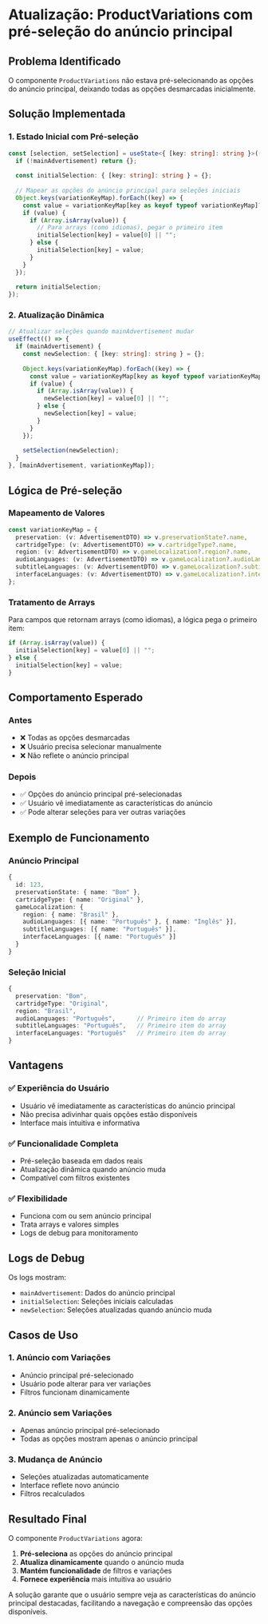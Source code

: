# Atualização: ProductVariations com pré-seleção do anúncio principal

## Problema Identificado

O componente `ProductVariations` não estava pré-selecionando as opções do anúncio principal, deixando todas as opções desmarcadas inicialmente.

## Solução Implementada

### 1. Estado Inicial com Pré-seleção

```typescript
const [selection, setSelection] = useState<{ [key: string]: string }>(() => {
  if (!mainAdvertisement) return {};
  
  const initialSelection: { [key: string]: string } = {};
  
  // Mapear as opções do anúncio principal para seleções iniciais
  Object.keys(variationKeyMap).forEach((key) => {
    const value = variationKeyMap[key as keyof typeof variationKeyMap]?.(mainAdvertisement);
    if (value) {
      if (Array.isArray(value)) {
        // Para arrays (como idiomas), pegar o primeiro item
        initialSelection[key] = value[0] || "";
      } else {
        initialSelection[key] = value;
      }
    }
  });
  
  return initialSelection;
});
```

### 2. Atualização Dinâmica

```typescript
// Atualizar seleções quando mainAdvertisement mudar
useEffect(() => {
  if (mainAdvertisement) {
    const newSelection: { [key: string]: string } = {};
    
    Object.keys(variationKeyMap).forEach((key) => {
      const value = variationKeyMap[key as keyof typeof variationKeyMap]?.(mainAdvertisement);
      if (value) {
        if (Array.isArray(value)) {
          newSelection[key] = value[0] || "";
        } else {
          newSelection[key] = value;
        }
      }
    });
    
    setSelection(newSelection);
  }
}, [mainAdvertisement, variationKeyMap]);
```

## Lógica de Pré-seleção

### Mapeamento de Valores

```typescript
const variationKeyMap = {
  preservation: (v: AdvertisementDTO) => v.preservationState?.name,
  cartridgeType: (v: AdvertisementDTO) => v.cartridgeType?.name,
  region: (v: AdvertisementDTO) => v.gameLocalization?.region?.name,
  audioLanguages: (v: AdvertisementDTO) => v.gameLocalization?.audioLanguages?.map((l) => l.name),
  subtitleLanguages: (v: AdvertisementDTO) => v.gameLocalization?.subtitleLanguages?.map((l) => l.name),
  interfaceLanguages: (v: AdvertisementDTO) => v.gameLocalization?.interfaceLanguages?.map((l) => l.name),
};
```

### Tratamento de Arrays

Para campos que retornam arrays (como idiomas), a lógica pega o primeiro item:

```typescript
if (Array.isArray(value)) {
  initialSelection[key] = value[0] || "";
} else {
  initialSelection[key] = value;
}
```

## Comportamento Esperado

### Antes
- ❌ Todas as opções desmarcadas
- ❌ Usuário precisa selecionar manualmente
- ❌ Não reflete o anúncio principal

### Depois
- ✅ Opções do anúncio principal pré-selecionadas
- ✅ Usuário vê imediatamente as características do anúncio
- ✅ Pode alterar seleções para ver outras variações

## Exemplo de Funcionamento

### Anúncio Principal
```typescript
{
  id: 123,
  preservationState: { name: "Bom" },
  cartridgeType: { name: "Original" },
  gameLocalization: {
    region: { name: "Brasil" },
    audioLanguages: [{ name: "Português" }, { name: "Inglês" }],
    subtitleLanguages: [{ name: "Português" }],
    interfaceLanguages: [{ name: "Português" }]
  }
}
```

### Seleção Inicial
```typescript
{
  preservation: "Bom",
  cartridgeType: "Original", 
  region: "Brasil",
  audioLanguages: "Português",      // Primeiro item do array
  subtitleLanguages: "Português",   // Primeiro item do array
  interfaceLanguages: "Português"   // Primeiro item do array
}
```

## Vantagens

### ✅ Experiência do Usuário
- Usuário vê imediatamente as características do anúncio principal
- Não precisa adivinhar quais opções estão disponíveis
- Interface mais intuitiva e informativa

### ✅ Funcionalidade Completa
- Pré-seleção baseada em dados reais
- Atualização dinâmica quando anúncio muda
- Compatível com filtros existentes

### ✅ Flexibilidade
- Funciona com ou sem anúncio principal
- Trata arrays e valores simples
- Logs de debug para monitoramento

## Logs de Debug

Os logs mostram:
- `mainAdvertisement`: Dados do anúncio principal
- `initialSelection`: Seleções iniciais calculadas
- `newSelection`: Seleções atualizadas quando anúncio muda

## Casos de Uso

### 1. Anúncio com Variações
- Anúncio principal pré-selecionado
- Usuário pode alterar para ver variações
- Filtros funcionam dinamicamente

### 2. Anúncio sem Variações
- Apenas anúncio principal pré-selecionado
- Todas as opções mostram apenas o anúncio principal

### 3. Mudança de Anúncio
- Seleções atualizadas automaticamente
- Interface reflete novo anúncio
- Filtros recalculados

## Resultado Final

O componente `ProductVariations` agora:

1. **Pré-seleciona** as opções do anúncio principal
2. **Atualiza dinamicamente** quando o anúncio muda
3. **Mantém funcionalidade** de filtros e variações
4. **Fornece experiência** mais intuitiva ao usuário

A solução garante que o usuário sempre veja as características do anúncio principal destacadas, facilitando a navegação e compreensão das opções disponíveis.


